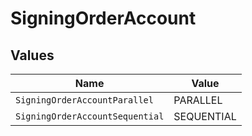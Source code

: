 # SigningOrderAccount


## Values

| Name                            | Value                           |
| ------------------------------- | ------------------------------- |
| `SigningOrderAccountParallel`   | PARALLEL                        |
| `SigningOrderAccountSequential` | SEQUENTIAL                      |